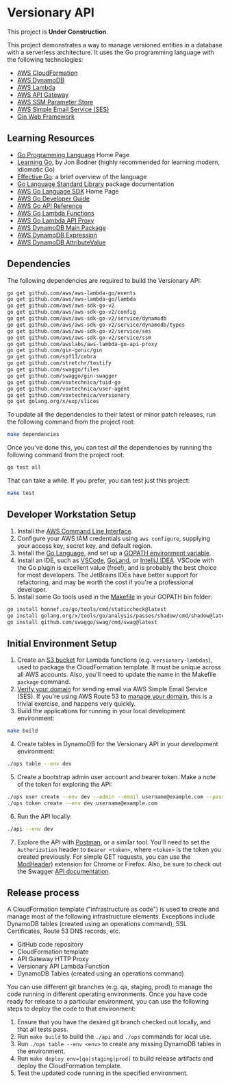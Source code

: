 # Versionary API

This project is **Under Construction**.

This project demonstrates a way to manage versioned entities in a database with a serverless architecture.
It uses the Go programming language with the following technologies:

* [AWS CloudFormation](https://aws.amazon.com/cloudformation/)
* [AWS DynamoDB](https://aws.amazon.com/dynamodb/)
* [AWS Lambda](https://aws.amazon.com/lambda/)
* [AWS API Gateway](https://aws.amazon.com/api-gateway/)
* [AWS SSM Parameter Store](https://aws.amazon.com/systems-manager/features/#Parameter_Store)
* [AWS Simple Email Service (SES)](https://aws.amazon.com/ses/)
* [Gin Web Framework](https://gin-gonic.com/)

## Learning Resources

* [Go Programming Language](https://go.dev/) Home Page
* [Learning Go](https://learning.oreilly.com/library/view/learning-go/9781492077206/), by Jon Bodner (highly
  recommended for learning modern, idiomatic Go)
* [Effective Go](https://golang.org/doc/effective_go): a brief overview of the language
* [Go Language Standard Library](https://pkg.go.dev/std) package documentation
* [AWS Go Language SDK](https://aws.amazon.com/sdk-for-go/) Home Page
* [AWS Go Developer Guide](https://aws.github.io/aws-sdk-go-v2/docs/)
* [AWS Go API Reference](https://docs.aws.amazon.com/sdk-for-go/api/)
* [AWS Go Lambda Functions](https://docs.aws.amazon.com/lambda/latest/dg/lambda-golang.html)
* [AWS Go Lambda API Proxy](https://pkg.go.dev/github.com/awslabs/aws-lambda-go-api-proxy)
* [AWS DynamoDB Main Package](https://pkg.go.dev/github.com/aws/aws-sdk-go/service/dynamodb)
* [AWS DynamoDB Expression](https://pkg.go.dev/github.com/aws/aws-sdk-go-v2/feature/dynamodb/expression)
* [AWS DynamoDB AttributeValue](https://pkg.go.dev/github.com/aws/aws-sdk-go-v2/feature/dynamodb/attributevalue)

## Dependencies

The following dependencies are required to build the Versionary API:

```bash
go get github.com/aws/aws-lambda-go/events
go get github.com/aws/aws-lambda-go/lambda
go get github.com/aws/aws-sdk-go-v2
go get github.com/aws/aws-sdk-go-v2/config
go get github.com/aws/aws-sdk-go-v2/service/dynamodb
go get github.com/aws/aws-sdk-go-v2/service/dynamodb/types
go get github.com/aws/aws-sdk-go-v2/service/ses
go get github.com/aws/aws-sdk-go-v2/service/ssm
go get github.com/awslabs/aws-lambda-go-api-proxy
go get github.com/gin-gonic/gin
go get github.com/spf13/cobra
go get github.com/stretchr/testify
go get github.com/swaggo/files
go get github.com/swaggo/gin-swagger
go get github.com/voxtechnica/tuid-go
go get github.com/voxtechnica/user-agent
go get github.com/voxtechnica/versionary
go get golang.org/x/exp/slices
```

To update all the dependencies to their latest or minor patch releases, run the following command from the project root:

```bash
make dependencies
```

Once you've done this, you can test *all* the dependencies by running the following command from the project root:

```bash
go test all
```

That can take a while. If you prefer, you can test just this project:

```bash
make test
```

## Developer Workstation Setup

1. Install the [AWS Command Line Interface](https://docs.aws.amazon.com/cli/latest/userguide/cli-chap-install.html).
2. Configure your AWS IAM credentials using `aws configure`, supplying your access key, secret key, and default region.
3. Install the [Go Language](https://golang.org/doc/install), and set up
   a [GOPATH environment variable](https://github.com/golang/go/wiki/SettingGOPATH).
4. Install an IDE, such as [VSCode](https://code.visualstudio.com/), [GoLand](https://www.jetbrains.com/go/),
   or [IntelliJ IDEA](http://www.jetbrains.com/idea/). VSCode with the Go plugin is excellent value (free!), and is
   probably the best choice for most developers. The JetBrains IDEs have better support for refactoring, and may be
   worth the cost if you're a professional developer.
5. Install some Go tools used in the [Makefile](Makefile) in your GOPATH bin folder:

```bash
go install honnef.co/go/tools/cmd/staticcheck@latest
go install golang.org/x/tools/go/analysis/passes/shadow/cmd/shadow@latest
go install github.com/swaggo/swag/cmd/swag@latest
```

## Initial Environment Setup

1. Create an [S3 bucket](https://s3.console.aws.amazon.com/s3/buckets?region=us-west-2#) for Lambda functions
   (e.g. `versionary-lambdas`), used to package the CloudFormation template. It must be unique across all AWS accounts.
   Also, you'll need to update the name in the Makefile `package` command.
2. [Verify your domain](https://us-west-2.console.aws.amazon.com/ses/home?region=us-west-2#verified-senders-domain:)
   for sending email via AWS Simple Email Service (SES). If you're using AWS Route 53
   to [manage your domain](https://console.aws.amazon.com/route53/home?region=us-west-2#hosted-zones:),
   this is a trivial exercise, and happens very quickly.
3. Build the applications for running in your local development environment:

```bash
make build
```

4. Create tables in DynamoDB for the Versionary API in your development environment:

```bash
./ops table --env dev
```

5. Create a bootstrap admin user account and bearer token. Make a note of the token for exploring the API:

```bash
./ops user create --env dev --admin --email username@example.com --password password --familyname Family --givenname Given
./ops token create --env dev username@example.com
```

6. Run the API locally:

```bash
./api --env dev
```

7. Explore the API with [Postman](https://www.postman.com/), or a similar tool. You'll need to set the `Authorization`
   header to `Bearer <token>`, where `<token>` is the token you created previously. For simple GET requests, you can use
   the [ModHeader)](https://modheader.com/) extension for Chrome or Firefox. Also, be sure to check out
   the Swagger [API documentation](http://localhost:8080/docs).

## Release process

A CloudFormation template ("infrastructure as code") is used to create and manage most of the following infrastructure
elements. Exceptions include DynamoDB tables (created using an operations command), SSL Certificates, Route 53 DNS
records, etc.

* GitHub code repository
* CloudFormation template
* API Gateway HTTP Proxy
* Versionary API Lambda Function
* DynamoDB Tables (created using an operations command)

You can use different git branches (e.g. qa, staging, prod) to manage the code running in different operating
environments. Once you have code ready for release to a particular environment, you can use the following steps
to deploy the code to that environment:

1. Ensure that you have the desired git branch checked out locally, and that all tests pass.
2. Run `make build` to build the `./api` and `./ops` commands for local use.
3. Run `./ops table --env <env>` to create any missing DynamoDB tables in the environment.
4. Run `make deploy env=[qa|staging|prod]` to build release artifacts and deploy the CloudFormation template.
5. Test the updated code running in the specified environment.
